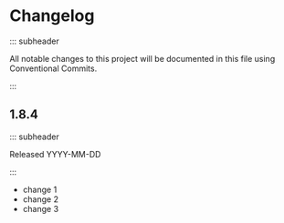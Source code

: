 # Changelog

::: subheader

All notable changes to this project will be documented in this file using Conventional Commits.

:::

## 1.8.4 

::: subheader

Released YYYY-MM-DD

:::

- change 1
- change 2
- change 3